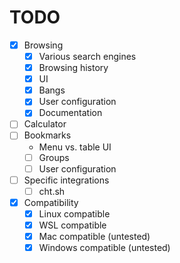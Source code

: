 # TODO

- [X] Browsing
  - [X] Various search engines
  - [X] Browsing history
  - [X] UI
  - [X] Bangs
  - [X] User configuration
  - [X] Documentation
- [ ] Calculator
- [ ] Bookmarks
  - Menu vs. table UI
  - [ ] Groups
  - [ ] User configuration
- [ ] Specific integrations
  - [ ] cht.sh
- [X] Compatibility
  - [X] Linux compatible
  - [X] WSL compatible
  - [X] Mac compatible (untested)
  - [X] Windows compatible (untested)
